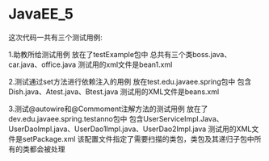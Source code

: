 # JavaEE_5
这次代码一共有三个测试用例:


1.助教所给测试用例
放在了testExample包中
总共有三个类boss.java、car.java、office.java
测试用的xml文件是bean1.xml

2.测试通过set方法进行依赖注入的用例
 放在test.edu.javaee.spring包中
 包含Dish.java、Atest.java、Btest.java
 测试用的XML文件是beans.xml
 
 3.测试@autowire和@Commoment注解方法的测试用例
 放在了dev.edu.javaee.spring.testanno包中
 包含UserServiceImpl.Java、UserDaoImpl.java、UserDao1Impl.java、UserDao2Impl.java
 测试用的XML文件是setPackage.xml 该配置文件指定了需要扫描的类包，类包及其递归子包中所有的类都会被处理
